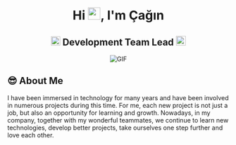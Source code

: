 <h1 align="center">Hi <img src="https://github.com/ParthJohri/ParthJohri/blob/readME/icons/Hi.gif" width="28px"/>, I'm Çağın</h1>
<h2 align="center">
  <img src="https://komarev.com/ghpvc/?username=kordelcagin&color=dc143c&style=for-the-badge" alt="Profile Views" style="height:21px;">
  Development Team Lead
  <a href="https://caginkordel.com">
    <img src="https://img.shields.io/badge/Portfolio-543DE0?style=for-the-badge&logo=About.me&logoColor=white" alt="Portfolio" style="height:22px;">
  </a>
</h2>
<div align="center">
 <img alt="GIF" src="https://media.giphy.com/media/1C8bHHJturSx2/giphy.gif?cid=790b7611surajby6aod6izbmla9sr9of4sa8uz3ush54nkyb&ep=v1_gifs_search&rid=giphy.gif&ct=g" />
</div>

## 😎 About Me
I have been immersed in technology for many years and have been involved in numerous projects during this time. For me, each new project is not just a job, but also an opportunity for learning and growth. Nowadays, in my company, together with my wonderful teammates, we continue to learn new technologies, develop better projects, take ourselves one step further and love each other.


